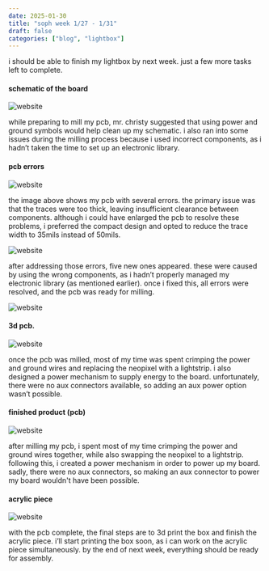 ```yaml
---
date: 2025-01-30
title: "soph week 1/27 - 1/31"
draft: false
categories: ["blog", "lightbox"]
---
```


i should be able to finish my lightbox by next week. just a few more tasks left to complete.

#### schematic of the board
![website](/img/soph/5/schem.png)

while preparing to mill my pcb, mr. christy suggested that using power and ground symbols would help clean up my schematic. i also ran into some issues during the milling process because i used incorrect components, as i hadn’t taken the time to set up an electronic library.

#### pcb errors
![website](/img/soph/5/error_1.png)

the image above shows my pcb with several errors. the primary issue was that the traces were too thick, leaving insufficient clearance between components. although i could have enlarged the pcb to resolve these problems, i preferred the compact design and opted to reduce the trace width to 35mils instead of 50mils.

![website](/img/soph/5/error_2.png)

after addressing those errors, five new ones appeared. these were caused by using the wrong components, as i hadn’t properly managed my electronic library (as mentioned earlier). once i fixed this, all errors were resolved, and the pcb was ready for milling.

![website](/img/soph/5/no_errors.png)

#### 3d pcb.
![website](/img/soph/5/3dpcb.png)

once the pcb was milled, most of my time was spent crimping the power and ground wires and replacing the neopixel with a lightstrip. i also designed a power mechanism to supply energy to the board. unfortunately, there were no aux connectors available, so adding an aux power option wasn’t possible.

#### finished product (pcb) 
![website](/img/soph/5/finished.jpg)

after milling my pcb, i spent most of my time crimping the power and ground wires together, while also swapping the neopixel to a lightstrip. following this, i created a power mechanism in order to power up my board. sadly, there were no aux connectors, so making an aux connector to power my board wouldn't have been possible.

#### acrylic piece
![website](/img/soph/5/piece.png)

with the pcb complete, the final steps are to 3d print the box and finish the acrylic piece. i’ll start printing the box soon, as i can work on the acrylic piece simultaneously. by the end of next week, everything should be ready for assembly.